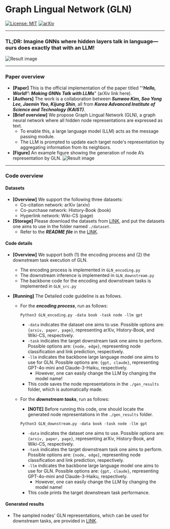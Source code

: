 # Graph Lingual Network (GLN)

[![License: MIT](https://img.shields.io/badge/License-MIT-blue.svg)](LICENSE) [![arXiv](https://img.shields.io/badge/arXiv-<ARXIV_ID>-b31b1b.svg)](https://arxiv.org/abs/<ARXIV_ID>)

--------

### TL;DR: Imagine GNNs where hidden layers talk in language—ours does exactly that with an LLM!
![Result image](https://github.com/kswoo97/GLN/blob/main/GLN_figures/GLN_Image.png)

--------

### Paper overview

- **[Paper]** This is the official implementation of the paper titled "***‘Hello, World!’: Making GNNs Talk with LLMs***" (arXiv link here).
- **[Authors]** The work is a collaboration between ***Sunwoo Kim, Soo Yong Lee, Jaemin Yoo, Kijung Shin***, all from ***Korea Advanced Institute of Science and Technology (KAIST)***.
- **[Brief overview]** We propose Graph Lingual Network (GLN), a graph neural network where all hidden node representations are expressed as text.
  - To enable this, a large language model (LLM) acts as the message passing module.
  - The LLM is prompted to update each target node's representation by aggregating information from its neighbors.
- **[Figure]** An example figure showing the generation of node A’s representation by GLN.
![Result image](https://github.com/kswoo97/GLN/blob/main/GLN_figures/new_overview.png)

--------

### Code overview

#### Datasets

- **[Overview]** We support the following three datasets:
  - Co-citation network: arXiv (arxiv)
  - Co-purchase network: History-Book (book)
  - Hyperlink network: Wiki-CS (page)
- **[Storage]** Please download the datasets from [LINK](https://www.dropbox.com/scl/fo/xyhn4mnnw311lof02f3tw/ALGcrX9Er4c2sFgW6BI4AMA?rlkey=5gtzq154fd8r2xzn3l2ubwncl&st=sy4o47rb&dl=0), and put the datasets one aims to use in the folder named `./dataset`.
  - Refer to the ***README file*** in the [LINK](https://www.dropbox.com/scl/fo/xyhn4mnnw311lof02f3tw/ALGcrX9Er4c2sFgW6BI4AMA?rlkey=5gtzq154fd8r2xzn3l2ubwncl&st=sy4o47rb&dl=0).
 
#### Code details

- **[Overview]** We support both (1) the encoding process and (2) the downstream task execution of GLN.
  - The encoding process is implemented in `GLN_encoding.py`
  - The downstream inference is implemented in `GLN_downstream.py`
  - The backbone code for the encoding and downstream tasks is implemented in `GLN_src.py`

- **[Running]** The Detailed code guideline is as follows.
  - For the ***encoding process***, run as follows:
    ```
    Python3 GLN_encoding.py -data book -task node -llm gpt
    ```
    - `-data` indicates the dataset one aims to use. Possible options are: `{arxiv, paper, page}`, representing arXiv, History-Book, and Wiki-CS, respectively.
    - `-task` indicates the target downstream task one aims to perform. Possible options are: `{node, edge}`, representing node classification and link prediction, respectively.
    - `-llm` indicates the backbone large language model one aims to use for GLN. Possible options are: `{gpt, claude}`, representing GPT-4o-mini and Claude-3-Haiku, respectively.
      - However, one can easily change the LLM by changing the model name!
    - This code saves the node representations in the `./gen_results` folder, which is automatically made.

  - For the ***downstream tasks***, run as follows:
    - **[NOTE]** Before running this code, one should locate the generated node representations in the `./gen_results` folder.
    ```
    Python3 GLN_downstream.py -data book -task node -llm gpt
    ```
    - `-data` indicates the dataset one aims to use. Possible options are: `{arxiv, paper, page}`, representing arXiv, History-Book, and Wiki-CS, respectively.
    - `-task` indicates the target downstream task one aims to perform. Possible options are: `{node, edge}`, representing node classification and link prediction, respectively.
    - `-llm` indicates the backbone large language model one aims to use for GLN. Possible options are: `{gpt, claude}`, representing GPT-4o-mini and Claude-3-Haiku, respectively.
      - However, one can easily change the LLM by changing the model name!
    - This code prints the target downstream task performance.

#### Generated results

- The sampled nodes' GLN representations, which can be used for downstream tasks, are provided in [LINK](https://www.dropbox.com/scl/fo/whvxkp4if3zfmenftg5gs/AKl6_L3i5A1klI4BJACU5Lg?rlkey=1zik6ycivp1w7ynd5sfhomujs&st=0w423zig&dl=0).
